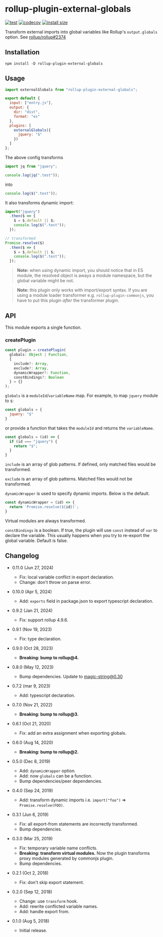 rollup-plugin-external-globals
==============================

[![test](https://github.com/eight04/rollup-plugin-external-globals/actions/workflows/test.yml/badge.svg)](https://github.com/eight04/rollup-plugin-external-globals/actions/workflows/test.yml)
[![codecov](https://codecov.io/gh/eight04/rollup-plugin-external-globals/branch/master/graph/badge.svg)](https://codecov.io/gh/eight04/rollup-plugin-external-globals)
[![install size](https://packagephobia.now.sh/badge?p=rollup-plugin-external-globals)](https://packagephobia.now.sh/result?p=rollup-plugin-external-globals)

Transform external imports into global variables like Rollup's `output.globals` option. See [rollup/rollup#2374](https://github.com/rollup/rollup/issues/2374)

Installation
------------

```
npm install -D rollup-plugin-external-globals
```

Usage
-----

```js
import externalGlobals from "rollup-plugin-external-globals";

export default {
  input: ["entry.js"],
  output: {
    dir: "dist",
    format: "es"
  },
  plugins: [
    externalGlobals({
      jquery: "$"
    })
  ]
};
```

The above config transforms

```js
import jq from "jquery";

console.log(jq(".test"));
```

into

```js
console.log($(".test"));
```

It also transforms dynamic import:

```js
import("jquery")
  .then($ => {
    $ = $.default || $;
    console.log($(".test"));
  });

// transformed
Promise.resolve($)
  .then($ => {
    $ = $.default || $;
    console.log($(".test"));
  });
```

> **Note:** when using dynamic import, you should notice that in ES module, the resolved object is aways a module namespace, but the global variable might be not.

> **Note:** this plugin only works with import/export syntax. If you are using a module loader transformer e.g. `rollup-plugin-commonjs`, you have to put this plugin *after* the transformer plugin.

API
----

This module exports a single function.

### createPlugin

```js
const plugin = createPlugin(
  globals: Object | Function,
  {
    include?: Array,
    exclude?: Array,
    dynamicWrapper?: Function,
    constBindings?: Boolean
  } = {}
);
```

`globals` is a `moduleId`/`variableName` map. For example, to map `jquery` module to `$`:

```js
const globals = {
  jquery: "$"
}
```

or provide a function that takes the `moduleId` and returns the `variableName`.

```js
const globals = (id) => {
  if (id === "jquery") {
    return "$";
  }
}
```

`include` is an array of glob patterns. If defined, only matched files would be transformed.

`exclude` is an array of glob patterns. Matched files would not be transformed.

`dynamicWrapper` is used to specify dynamic imports. Below is the default.

```js
const dynamicWrapper = (id) => {
  return `Promise.resolve(${id})`;
}
```

Virtual modules are always transformed.

`constBindings` is a boolean. If true, the plugin will use `const` instead of `var` to declare the variable. This usually happens when you try to re-export the global variable. Default is false.

Changelog
---------

* 0.11.0 (Jun 27, 2024)

  - Fix: local variable conflict in export declaration.
  - Change: don't throw on parse error.

* 0.10.0 (Apr 5, 2024)

  - Add: `exports` field in package.json to export typescript declaration.

* 0.9.2 (Jan 21, 2024)

  - Fix: support rollup 4.9.6.

* 0.9.1 (Nov 19, 2023)

  - Fix: type declaration.

* 0.9.0 (Oct 28, 2023)

  - **Breaking: bump to rollup@4.**

* 0.8.0 (May 12, 2023)

  - Bump dependencies. Update to magic-string@0.30

* 0.7.2 (mar 9, 2023)

  - Add: typescript declaration.

* 0.7.0 (Nov 21, 2022)

  - **Breaking: bump to rollup@3.**

* 0.6.1 (Oct 21, 2020)

  - Fix: add an extra assignment when exporting globals.

* 0.6.0 (Aug 14, 2020)

  - **Breaking: bump to rollup@2.**

* 0.5.0 (Dec 8, 2019)

  - Add: `dynamicWrapper` option.
  - Add: now `globals` can be a function.
  - Bump dependencies/peer dependencies.

* 0.4.0 (Sep 24, 2019)

  - Add: transform dynamic imports i.e. `import("foo")` => `Promise.resolve(FOO)`.

* 0.3.1 (Jun 6, 2019)

  - Fix: all export-from statements are incorrectly transformed.
  - Bump dependencies.

* 0.3.0 (Mar 25, 2019)

  - Fix: temporary variable name conflicts.
  - **Breaking: transform virtual modules.** Now the plugin transforms proxy modules generated by commonjs plugin.
  - Bump dependencies.

* 0.2.1 (Oct 2, 2018)

  - Fix: don't skip export statement.

* 0.2.0 (Sep 12, 2018)

  - Change: use `transform` hook.
  - Add: rewrite conflicted variable names.
  - Add: handle export from.

* 0.1.0 (Aug 5, 2018)

  - Initial release.
